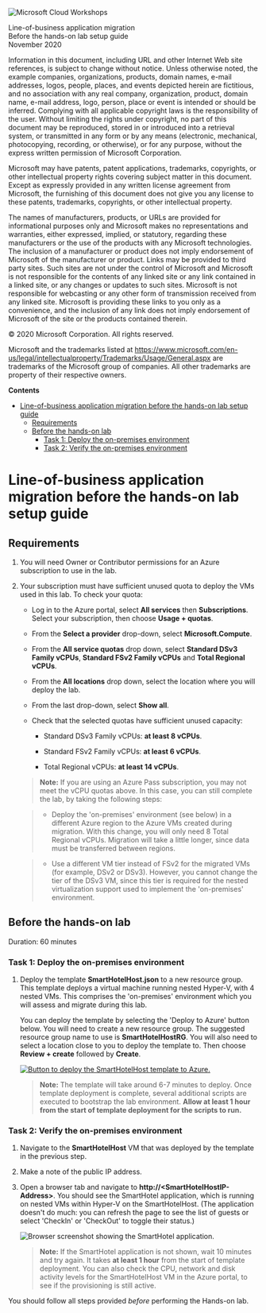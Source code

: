 ![Microsoft Cloud Workshops](https://github.com/Microsoft/MCW-Template-Cloud-Workshop/raw/main/Media/ms-cloud-workshop.png "Microsoft Cloud Workshops")

<div class="MCWHeader1">
Line-of-business application migration
</div>

<div class="MCWHeader2">
Before the hands-on lab setup guide
</div>

<div class="MCWHeader3">
November 2020
</div>

Information in this document, including URL and other Internet Web site references, is subject to change without notice. Unless otherwise noted, the example companies, organizations, products, domain names, e-mail addresses, logos, people, places, and events depicted herein are fictitious, and no association with any real company, organization, product, domain name, e-mail address, logo, person, place or event is intended or should be inferred. Complying with all applicable copyright laws is the responsibility of the user. Without limiting the rights under copyright, no part of this document may be reproduced, stored in or introduced into a retrieval system, or transmitted in any form or by any means (electronic, mechanical, photocopying, recording, or otherwise), or for any purpose, without the express written permission of Microsoft Corporation.

Microsoft may have patents, patent applications, trademarks, copyrights, or other intellectual property rights covering subject matter in this document. Except as expressly provided in any written license agreement from Microsoft, the furnishing of this document does not give you any license to these patents, trademarks, copyrights, or other intellectual property.

The names of manufacturers, products, or URLs are provided for informational purposes only and Microsoft makes no representations and warranties, either expressed, implied, or statutory, regarding these manufacturers or the use of the products with any Microsoft technologies. The inclusion of a manufacturer or product does not imply endorsement of Microsoft of the manufacturer or product. Links may be provided to third party sites. Such sites are not under the control of Microsoft and Microsoft is not responsible for the contents of any linked site or any link contained in a linked site, or any changes or updates to such sites. Microsoft is not responsible for webcasting or any other form of transmission received from any linked site. Microsoft is providing these links to you only as a convenience, and the inclusion of any link does not imply endorsement of Microsoft of the site or the products contained therein.

© 2020 Microsoft Corporation. All rights reserved.

Microsoft and the trademarks listed at <https://www.microsoft.com/en-us/legal/intellectualproperty/Trademarks/Usage/General.aspx> are trademarks of the Microsoft group of companies. All other trademarks are property of their respective owners.

**Contents**

<!-- TOC -->

- [Line-of-business application migration before the hands-on lab setup guide](#line-of-business-application-migration-before-the-hands-on-lab-setup-guide)
  - [Requirements](#requirements)
  - [Before the hands-on lab](#before-the-hands-on-lab)
    - [Task 1: Deploy the on-premises environment](#task-1-deploy-the-on-premises-environment)
    - [Task 2: Verify the on-premises environment](#task-2-verify-the-on-premises-environment)

<!-- /TOC -->

# Line-of-business application migration before the hands-on lab setup guide 

## Requirements

1. You will need Owner or Contributor permissions for an Azure subscription to use in the lab.

2. Your subscription must have sufficient unused quota to deploy the VMs used in this lab. To check your quota:

    - Log in to the Azure portal, select **All services** then **Subscriptions**. Select your subscription, then choose **Usage + quotas**.
  
    - From the **Select a provider** drop-down, select **Microsoft.Compute**.
  
    - From the **All service quotas** drop down, select **Standard DSv3 Family vCPUs**, **Standard FSv2 Family vCPUs** and **Total Regional vCPUs**.
  
    - From the **All locations** drop down, select the location where you will deploy the lab.
  
    - From the last drop-down, select **Show all**.
  
    - Check that the selected quotas have sufficient unused capacity:
  
        - Standard DSv3 Family vCPUs: **at least 8 vCPUs**.
  
        - Standard FSv2 Family vCPUs: **at least 6 vCPUs**.

        - Total Regional vCPUs: **at least 14 vCPUs**.

    > **Note:** If you are using an Azure Pass subscription, you may not meet the vCPU quotas above. In this case, you can still complete the lab, by taking the following steps:

     >- Deploy the 'on-premises' environment (see below) in a different Azure region to the Azure VMs created during migration. With this change, you will only need 8 Total Regional vCPUs. Migration will take a little longer, since data must be transferred between regions.
        
     >- Use a different VM tier instead of FSv2 for the migrated VMs (for example, DSv2 or DSv3). However, you cannot change the tier of the DSv3 VM, since this tier is required for the nested virtualization support used to implement the 'on-premises' environment.

## Before the hands-on lab

Duration: 60 minutes

### Task 1: Deploy the on-premises environment

1. Deploy the template **SmartHotelHost.json** to a new resource group. This template deploys a virtual machine running nested Hyper-V, with 4 nested VMs. This comprises the 'on-premises' environment which you will assess and migrate during this lab.

    You can deploy the template by selecting the 'Deploy to Azure' button below. You will need to create a new resource group. The suggested resource group name to use is **SmartHotelHostRG**. You will also need to select a location close to you to deploy the template to. Then choose **Review + create** followed by **Create**. 

    <a href="https://portal.azure.com/#create/Microsoft.Template/uri/https%3A%2F%2Fcloudworkshop.blob.core.windows.net%2Fline-of-business-application-migration%2Fsept-2020%2FSmartHotelHost.json" target="_blank">![Button to deploy the SmartHotelHost template to Azure.](images/BeforeTheHOL/deploy-to-azure.png "Deploy the SmartHotelHost template to Azure")</a>

    > **Note:** The template will take around 6-7 minutes to deploy. Once template deployment is complete, several additional scripts are executed to bootstrap the lab environment. **Allow at least 1 hour from the start of template deployment for the scripts to run.**

### Task 2: Verify the on-premises environment

1. Navigate to the **SmartHotelHost** VM that was deployed by the template in the previous step.

2. Make a note of the public IP address.

3. Open a browser tab and navigate to **http://\<SmartHotelHostIP-Address\>**. You should see the SmartHotel application, which is running on nested VMs within Hyper-V on the SmartHotelHost. (The application doesn't do much: you can refresh the page to see the list of guests or select 'CheckIn' or 'CheckOut' to toggle their status.)

    ![Browser screenshot showing the SmartHotel application.](images/BeforeTheHOL/smarthotel.png)

    > **Note:** If the SmartHotel application is not shown, wait 10 minutes and try again. It takes **at least 1 hour** from the start of template deployment. You can also check the CPU, network and disk activity levels for the SmartHotelHost VM in the Azure portal, to see if the provisioning is still active.

You should follow all steps provided *before* performing the Hands-on lab.
